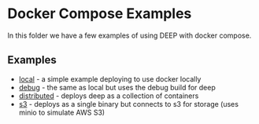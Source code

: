 # Docker Compose Examples
In this folder we have a few examples of using DEEP with docker compose.


## Examples

 - [local](./local/README.md) - a simple example deploying to use docker locally
 - [debug](./debug/README.md) - the same as local but uses the debug build for deep
 - [distributed](./distributed/README.md) - deploys deep as a collection of containers 
 - [s3](./s3/README.md) - deploys as a single binary but connects to s3 for storage (uses minio to simulate AWS S3)
